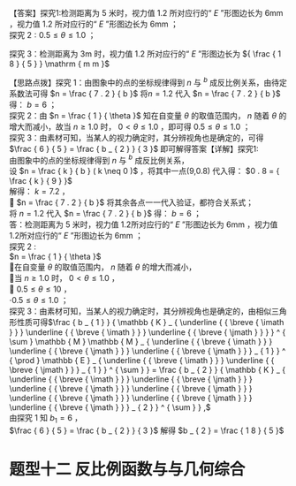 【答案】探究1:检测距离为 5 米时，视力值 1.2 所对应行的“ $E$ ”形图边长为 $6 \mathrm { m m }$ ，视力值 1.2 所对应行的“ $E$ ”形图边长为 $6 \mathrm { m m }$ ；  
探究 $2 : 0 . 5 \leq \theta \leq 1 . 0$ ；

探究 3：检测距离为 $3 \mathrm { m }$ 时，视力值 1.2 所对应行的“ $E$ ”形图边长为 ${ \frac { 1 8 } { 5 } } \mathrm { m m }$

【思路点拨】探究 1：由图象中的点的坐标规律得到 $n$ 与 $^ { b }$ 成反比例关系，由待定系数法可得 $n = \frac { 7 . 2 } { b }$ 将$n = 1 . 2$ 代入 $n = \frac { 7 . 2 } { b }$ 得： $b = 6$ ；  
探究 2：由 $n = \frac { 1 } { \theta }$ 知在自变量 $\theta$ 的取值范围内， $n$ 随着 $\theta$ 的增大而减小，故当 $n { \geq } 1 . 0$ 时， $0 < \theta \leq 1 . 0$ ，即可得 $0 . 5 \leq \theta \leq 1 . 0$ ；  
探究 3：由素材可知，当某人的视力确定时，其分辨视角也是确定的，可得 $\frac { 6 } { 5 } = \frac { b _ { 2 } } { 3 }$ 即可解得答案【详解】探究1:  
由图象中的点的坐标规律得到 $n$ 与 $^ b$ 成反比例关系，  
设 $n = \frac { k } { b } ( k \neq 0 )$ ，将其中一点(9,0.8) 代入得： $0 . 8 = { \frac { k } { 9 } }$   
解得： $k = 7 . 2$ ，  
 $n = \frac { 7 . 2 } { b }$ 将其余各点一一代入验证，都符合关系式；  
将 $n = 1 . 2$ 代入 $n = \frac { 7 . 2 } { b }$ 得： $b = 6$ ；  
答：检测距离为 5 米时，视力值 1.2所对应行的“ $E$ ”形图边长为 $6 \mathrm { m m }$ ，视力值 1.2所对应行的“ $E$ ”形图边长为 $6 \mathrm { m m }$ ；  
探究 2 :  
$n = \frac { 1 } { \theta }$   
在自变量 $\theta$ 的取值范围内， $n$ 随着 $\theta$ 的增大而减小，  
当 $n { \geq } 1 . 0$ 时， $0 < \theta \leq 1 . 0$ ，  
 $0 . 5 \leq \theta \leq 1 0$ ，  
$\cdot 0 . 5 \leq \theta \leq 1 . 0$ ；  
探究 3：由素材可知，当某人的视力确定时，其分辨视角也是确定的，由相似三角形性质可得$\frac { b _ { 1 } } { \mathbb { K } _ { \underline { { \breve { \imath } } } \underline { { \breve { \imath } } } \underline { { \breve { \jmath } } } } ^ { \sum } \mathbb { M } \mathbb { M } _ { \underline { { \breve { \imath } } } \underline { { \breve { \jmath } } } \underline { { \breve { \jmath } } } _ { 1 } } ^ { \prod } \mathbb { E } _ { \underline { { \breve { \imath } } } \underline { { \breve { \jmath } } } _ { 1 } } ^ { \sum } } = \frac { b _ { 2 } } { \mathbb { K } _ { \underline { { \breve { \imath } } } \underline { { \breve { \jmath } } } \underline { { \breve { \jmath } } } \underline { { \breve { \jmath } } } \underline { { \breve { \jmath } } } \underline { { \breve { \jmath } } } \underline { { \breve { \jmath } } } _ { 2 } } ^ { \sum } } ,$   
由探究 1 知 $b _ { 1 } = 6$ ，  
$\frac { 6 } { 5 } = \frac { b _ { 2 } } { 3 }$ 解得 $b _ { 2 } = \frac { 1 8 } { 5 }$

# 题型十二 反比例函数与与几何综合
